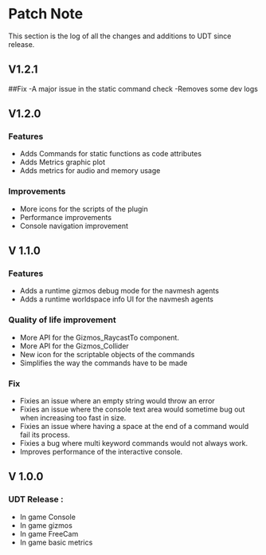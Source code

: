 # Patch Note

This section is the log of all the changes and additions to UDT since release.
## V1.2.1
##Fix
-A major issue in the static command check
-Removes some dev logs

## V1.2.0
### Features
- Adds Commands for static functions as code attributes
- Adds Metrics graphic plot 
- Adds metrics for audio and memory usage

### Improvements
- More icons for the scripts of the plugin
- Performance improvements
- Console navigation improvement

## V 1.1.0
### Features
- Adds a runtime gizmos debug mode for the navmesh agents
- Adds a runtime worldspace info UI for the navmesh agents

### Quality of life improvement
- More API for the Gizmos_RaycastTo component.
- More API for the Gizmos_Collider
- New icon for the scriptable objects of the commands
- Simplifies the way the commands have to be made

### Fix
- Fixies an issue where an empty string would throw an error
- Fixies an issue where the console text area would sometime bug out when increasing too
fast in size.
- Fixies an issue where having a space at the end of a command would fail its process.
- Fixies a bug where multi keyword commands would not always work.
- Improves performance of the interactive console.

## V 1.0.0

### UDT Release :

- In game Console
- In game gizmos
- In game FreeCam
- In game basic metrics
